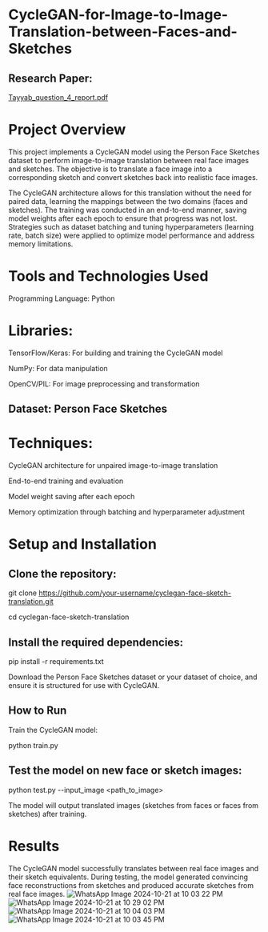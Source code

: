 # CycleGAN-for-Image-to-Image-Translation-between-Faces-and-Sketches

## Research Paper: 
[Tayyab_question_4_report.pdf](https://github.com/user-attachments/files/17557277/Tayyab_question_4_report.pdf)

# Project Overview
This project implements a CycleGAN model using the Person Face Sketches dataset to perform image-to-image translation between real face images and sketches. The objective is to translate a face image into a corresponding sketch and convert sketches back into realistic face images.

The CycleGAN architecture allows for this translation without the need for paired data, learning the mappings between the two domains (faces and sketches). The training was conducted in an end-to-end manner, saving model weights after each epoch to ensure that progress was not lost. Strategies such as dataset batching and tuning hyperparameters (learning rate, batch size) were applied to optimize model performance and address memory limitations.

# Tools and Technologies Used

Programming Language: Python

# Libraries:

TensorFlow/Keras: For building and training the CycleGAN model

NumPy: For data manipulation

OpenCV/PIL: For image preprocessing and transformation

## Dataset: Person Face Sketches

# Techniques:

CycleGAN architecture for unpaired image-to-image translation

End-to-end training and evaluation

Model weight saving after each epoch

Memory optimization through batching and hyperparameter adjustment


# Setup and Installation

## Clone the repository:

git clone https://github.com/your-username/cyclegan-face-sketch-translation.git

cd cyclegan-face-sketch-translation

## Install the required dependencies:

pip install -r requirements.txt

Download the Person Face Sketches dataset or your dataset of choice, and ensure it is structured for use with CycleGAN.

## How to Run

Train the CycleGAN model:

python train.py

## Test the model on new face or sketch images:

python test.py --input_image <path_to_image>

The model will output translated images (sketches from faces or faces from sketches) after training.


# Results
The CycleGAN model successfully translates between real face images and their sketch equivalents. During testing, the model generated convincing face reconstructions from sketches and produced accurate sketches from real face images.
![WhatsApp Image 2024-10-21 at 10 03 22 PM](https://github.com/user-attachments/assets/0f2b7ad6-39ec-4997-a441-c25b0cc8276c)
![WhatsApp Image 2024-10-21 at 10 29 02 PM](https://github.com/user-attachments/assets/289508e4-70dc-46e4-88c3-d2a47de38901)
![WhatsApp Image 2024-10-21 at 10 04 03 PM](https://github.com/user-attachments/assets/def18455-4a64-4ebf-a00a-c9e9c7173457)
![WhatsApp Image 2024-10-21 at 10 03 45 PM](https://github.com/user-attachments/assets/f5349d8b-98b5-4496-8bac-42a9e42da450)


